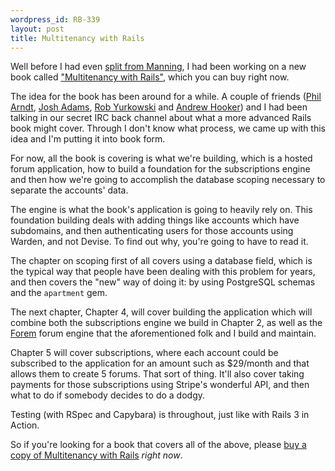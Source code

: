 ```yaml
--- 
wordpress_id: RB-339
layout: post
title: Multitenancy with Rails
---
```


Well before I had even [split from
Manning](http://ryanbigg.com/2012/11/no-more-writing-for-manning/), I had been
working on a new book called ["Multitenancy with
Rails"](https://leanpub.com/multi-tenancy-rails), which you can buy right now.

The idea for the book has been around for a while. A couple of friends ([Phil
Arndt](https://github.com/parndt), [Josh Adams](https://github.com/knewter),
[Rob Yurkowski](https://github.com/robyurkowski) and [Andrew
Hooker](https://github.com/GeekOnCoffee)) and I had been talking in our secret
IRC back channel about what a more advanced Rails book might cover. Through I
don't know what process, we came up with this idea and I'm putting it into book
form.

For now, all the book is covering is what we're building, which is a hosted
forum application, how to build a foundation for the subscriptions
engine and then how we're going to accomplish the database scoping necessary to
separate the accounts' data. 

The engine is what the book's application is going to heavily rely on. This foundation
building deals with adding things like accounts which have subdomains, and then
authenticating users for those accounts using Warden, and not Devise. To find
out why, you're going to have to read it.

The chapter on scoping first of all covers using a database field, which is the typical way
that people have been dealing with this problem for years, and then covers the
"new" way of doing it: by using PostgreSQL schemas and the `apartment` gem.

The next chapter, Chapter 4, will cover building the application which will
combine both the subscriptions engine we build in Chapter 2, as well as the
[Forem](https://github.com/radar/forem) forum engine that the aforementioned
folk and I build and maintain.

Chapter 5 will cover subscriptions, where each account could be subscribed to
the application for an amount such as $29/month and that allows them to create 5
forums. That sort of thing. It'll also cover taking payments for those
subscriptions using Stripe's wonderful API, and then what to do if somebody
decides to do a dodgy.

Testing (with RSpec and Capybara) is throughout, just like with Rails 3 in
Action.

So if you're looking for a book that covers all of the above, please [buy a copy
of Multitenancy with Rails](https://leanpub.com/multitenancy-with-rails) *right
now*.
